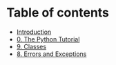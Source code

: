 # Table of contents

* [Introduction](README.md)
* [0. The Python Tutorial](first-chapter.md)
* [9. Classes](9.-classes.md)
* [8. Errors and Exceptions](8.-errors-and-exceptions.md)

